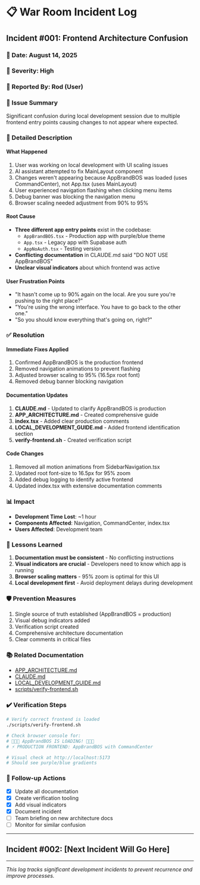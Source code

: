 # 📋 War Room Incident Log

## Incident #001: Frontend Architecture Confusion

### 📅 Date: August 14, 2025

### 🔴 Severity: High

### 👤 Reported By: Rod (User)

### 🐛 Issue Summary
Significant confusion during local development session due to multiple frontend entry points causing changes to not appear where expected.

### 📝 Detailed Description

#### What Happened
1. User was working on local development with UI scaling issues
2. AI assistant attempted to fix MainLayout component
3. Changes weren't appearing because AppBrandBOS was loaded (uses CommandCenter), not App.tsx (uses MainLayout)
4. User experienced navigation flashing when clicking menu items
5. Debug banner was blocking the navigation menu
6. Browser scaling needed adjustment from 90% to 95%

#### Root Cause
- **Three different app entry points** exist in the codebase:
  - `AppBrandBOS.tsx` - Production app with purple/blue theme
  - `App.tsx` - Legacy app with Supabase auth
  - `AppNoAuth.tsx` - Testing version
- **Conflicting documentation** in CLAUDE.md said "DO NOT USE AppBrandBOS"
- **Unclear visual indicators** about which frontend was active

#### User Frustration Points
- "It hasn't come up to 90% again on the local. Are you sure you're pushing to the right place?"
- "You're using the wrong interface. You have to go back to the other one."
- "So you should know everything that's going on, right?"

### ✅ Resolution

#### Immediate Fixes Applied
1. Confirmed AppBrandBOS is the production frontend
2. Removed navigation animations to prevent flashing
3. Adjusted browser scaling to 95% (16.5px root font)
4. Removed debug banner blocking navigation

#### Documentation Updates
1. **CLAUDE.md** - Updated to clarify AppBrandBOS is production
2. **APP_ARCHITECTURE.md** - Created comprehensive guide
3. **index.tsx** - Added clear production comments
4. **LOCAL_DEVELOPMENT_GUIDE.md** - Added frontend identification section
5. **verify-frontend.sh** - Created verification script

#### Code Changes
1. Removed all motion animations from SidebarNavigation.tsx
2. Updated root font-size to 16.5px for 95% zoom
3. Added debug logging to identify active frontend
4. Updated index.tsx with extensive documentation comments

### 📊 Impact
- **Development Time Lost**: ~1 hour
- **Components Affected**: Navigation, CommandCenter, index.tsx
- **Users Affected**: Development team

### 🎯 Lessons Learned
1. **Documentation must be consistent** - No conflicting instructions
2. **Visual indicators are crucial** - Developers need to know which app is running
3. **Browser scaling matters** - 95% zoom is optimal for this UI
4. **Local development first** - Avoid deployment delays during development

### 🛡️ Prevention Measures
1. Single source of truth established (AppBrandBOS = production)
2. Visual debug indicators added
3. Verification script created
4. Comprehensive architecture documentation
5. Clear comments in critical files

### 📚 Related Documentation
- [APP_ARCHITECTURE.md](./APP_ARCHITECTURE.md)
- [CLAUDE.md](./CLAUDE.md)
- [LOCAL_DEVELOPMENT_GUIDE.md](./LOCAL_DEVELOPMENT_GUIDE.md)
- [scripts/verify-frontend.sh](./scripts/verify-frontend.sh)

### ✔️ Verification Steps
```bash
# Verify correct frontend is loaded
./scripts/verify-frontend.sh

# Check browser console for:
# 🔴🔴🔴 AppBrandBOS IS LOADING! 🔴🔴🔴
# ⚡ PRODUCTION FRONTEND: AppBrandBOS with CommandCenter

# Visual check at http://localhost:5173
# Should see purple/blue gradients
```

### 🔄 Follow-up Actions
- [x] Update all documentation
- [x] Create verification tooling
- [x] Add visual indicators
- [x] Document incident
- [ ] Team briefing on new architecture docs
- [ ] Monitor for similar confusion

---

## Incident #002: [Next Incident Will Go Here]

---

*This log tracks significant development incidents to prevent recurrence and improve processes.*